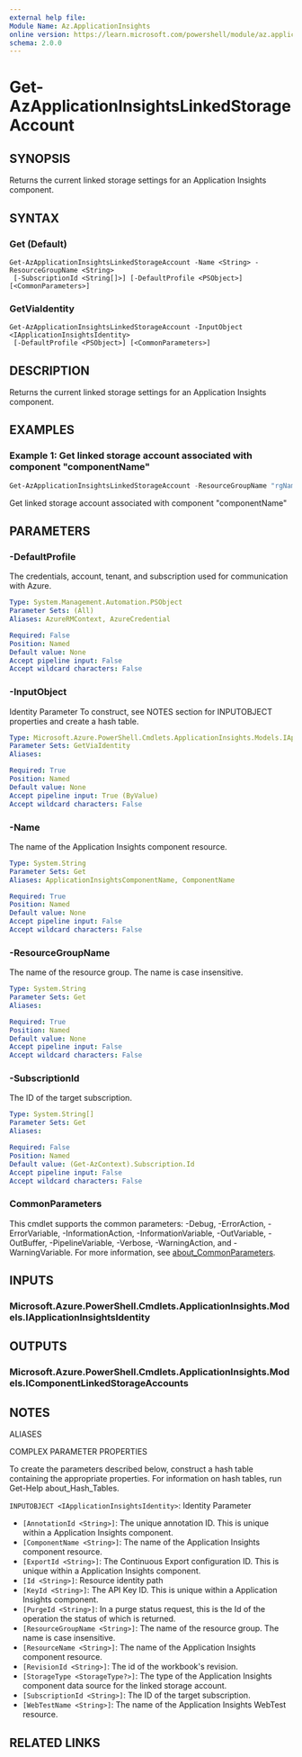 ```yaml
---
external help file:
Module Name: Az.ApplicationInsights
online version: https://learn.microsoft.com/powershell/module/az.applicationinsights/get-azapplicationinsightslinkedstorageaccount
schema: 2.0.0
---
```


# Get-AzApplicationInsightsLinkedStorageAccount

## SYNOPSIS
Returns the current linked storage settings for an Application Insights component.

## SYNTAX

### Get (Default)
```
Get-AzApplicationInsightsLinkedStorageAccount -Name <String> -ResourceGroupName <String>
 [-SubscriptionId <String[]>] [-DefaultProfile <PSObject>] [<CommonParameters>]
```

### GetViaIdentity
```
Get-AzApplicationInsightsLinkedStorageAccount -InputObject <IApplicationInsightsIdentity>
 [-DefaultProfile <PSObject>] [<CommonParameters>]
```

## DESCRIPTION
Returns the current linked storage settings for an Application Insights component.

## EXAMPLES

### Example 1: Get linked storage account associated with component "componentName"
```powershell
Get-AzApplicationInsightsLinkedStorageAccount -ResourceGroupName "rgName" -ComponentName "componentName"
```

Get linked storage account associated with component "componentName"

## PARAMETERS

### -DefaultProfile
The credentials, account, tenant, and subscription used for communication with Azure.

```yaml
Type: System.Management.Automation.PSObject
Parameter Sets: (All)
Aliases: AzureRMContext, AzureCredential

Required: False
Position: Named
Default value: None
Accept pipeline input: False
Accept wildcard characters: False
```

### -InputObject
Identity Parameter
To construct, see NOTES section for INPUTOBJECT properties and create a hash table.

```yaml
Type: Microsoft.Azure.PowerShell.Cmdlets.ApplicationInsights.Models.IApplicationInsightsIdentity
Parameter Sets: GetViaIdentity
Aliases:

Required: True
Position: Named
Default value: None
Accept pipeline input: True (ByValue)
Accept wildcard characters: False
```

### -Name
The name of the Application Insights component resource.

```yaml
Type: System.String
Parameter Sets: Get
Aliases: ApplicationInsightsComponentName, ComponentName

Required: True
Position: Named
Default value: None
Accept pipeline input: False
Accept wildcard characters: False
```

### -ResourceGroupName
The name of the resource group.
The name is case insensitive.

```yaml
Type: System.String
Parameter Sets: Get
Aliases:

Required: True
Position: Named
Default value: None
Accept pipeline input: False
Accept wildcard characters: False
```

### -SubscriptionId
The ID of the target subscription.

```yaml
Type: System.String[]
Parameter Sets: Get
Aliases:

Required: False
Position: Named
Default value: (Get-AzContext).Subscription.Id
Accept pipeline input: False
Accept wildcard characters: False
```

### CommonParameters
This cmdlet supports the common parameters: -Debug, -ErrorAction, -ErrorVariable, -InformationAction, -InformationVariable, -OutVariable, -OutBuffer, -PipelineVariable, -Verbose, -WarningAction, and -WarningVariable. For more information, see [about_CommonParameters](http://go.microsoft.com/fwlink/?LinkID=113216).

## INPUTS

### Microsoft.Azure.PowerShell.Cmdlets.ApplicationInsights.Models.IApplicationInsightsIdentity

## OUTPUTS

### Microsoft.Azure.PowerShell.Cmdlets.ApplicationInsights.Models.IComponentLinkedStorageAccounts

## NOTES

ALIASES

COMPLEX PARAMETER PROPERTIES

To create the parameters described below, construct a hash table containing the appropriate properties. For information on hash tables, run Get-Help about_Hash_Tables.


`INPUTOBJECT <IApplicationInsightsIdentity>`: Identity Parameter
  - `[AnnotationId <String>]`: The unique annotation ID. This is unique within a Application Insights component.
  - `[ComponentName <String>]`: The name of the Application Insights component resource.
  - `[ExportId <String>]`: The Continuous Export configuration ID. This is unique within a Application Insights component.
  - `[Id <String>]`: Resource identity path
  - `[KeyId <String>]`: The API Key ID. This is unique within a Application Insights component.
  - `[PurgeId <String>]`: In a purge status request, this is the Id of the operation the status of which is returned.
  - `[ResourceGroupName <String>]`: The name of the resource group. The name is case insensitive.
  - `[ResourceName <String>]`: The name of the Application Insights component resource.
  - `[RevisionId <String>]`: The id of the workbook's revision.
  - `[StorageType <StorageType?>]`: The type of the Application Insights component data source for the linked storage account.
  - `[SubscriptionId <String>]`: The ID of the target subscription.
  - `[WebTestName <String>]`: The name of the Application Insights WebTest resource.

## RELATED LINKS

